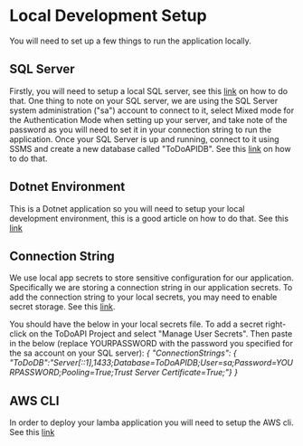 ﻿
# Local Development Setup

You will need to set up a few things to run the application locally.

## SQL Server

Firstly, you will need to setup a local SQL server, see this [link](https://www.c-sharpcorner.com/article/step-by-step-installation-of-microsoft-sql-server-on-windows-system/) on how to do that.
One thing to note on your SQL server, we are using the SQL Server system administration ("sa") account to connect to it, select Mixed mode for the Authentication Mode when setting up your server, and take note of the password as you will need to set it in your connection string to run the application.
Once your SQL Server is up and running, connect to it using SSMS and create a new database called "ToDoAPIDB". See this [link](https://learn.microsoft.com/en-us/sql/relational-databases/databases/create-a-database?view=sql-server-ver16) on how to do that.

## Dotnet Environment

This is a Dotnet application so you will need to setup your local development environment, this is a good article on how to do that. See this [link](https://learn.microsoft.com/en-us/dotnet/csharp/tour-of-csharp/tutorials/local-environment)

## Connection String

We use local app secrets to store sensitive configuration for our application. Specifically we are storing a connection string in our application secrets. 
To add the connection string to your local secrets, you may need to enable secret storage. See this [link](https://learn.microsoft.com/en-us/aspnet/core/security/app-secrets?view=aspnetcore-8.0&tabs=windows).

You should have the below in your local secrets file. To add a secret right-click on the ToDoAPI Project and select "Manage User Secrets". 
Then paste in the below (replace YOURPASSWORD with the password you specified for the sa account on your SQL server):
*{
  "ConnectionStrings": { "ToDoDB":"Server[::1],1433;Database=ToDoAPIDB;User=sa;Password=YOURPASSWORD;Pooling=True;Trust Server Certificate=True;"}
}*

## AWS CLI

In order to deploy your lamba application you will need to setup the AWS cli. See this [link](https://docs.aws.amazon.com/cli/latest/userguide/cli-chap-getting-started.html)
